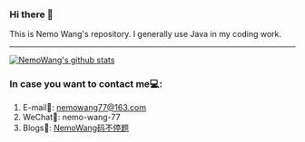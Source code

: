 ### Hi there 👋
This is Nemo Wang's repository. I generally use Java in my coding work.
<hr>

[![NemoWang's github stats](https://github-readme-stats.vercel.app/api?username=nemowang)](https://github.com/nemowang/github-readme-stats)

### In case you want to contact me💻:
1. E-mail📧: nemowang77@163.com
2. WeChat📲: nemo-wang-77
3. Blogs📝: [NemoWang码不停题](https://www.cnblogs.com/nemowang1996/)

<!--
Here are some ideas to get you started:

- 🔭 I’m currently working on ...
- 🌱 I’m currently learning ...
- 👯 I’m looking to collaborate on ...
- 🤔 I’m looking for help with ...
- 💬 Ask me about ...
- 📫 How to reach me: ...
- 😄 Pronouns: ...
- ⚡ Fun fact: ...
-->
